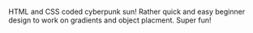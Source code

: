 HTML and CSS coded cyberpunk sun!
Rather quick and easy beginner design to work on gradients and object placment.
Super fun!

